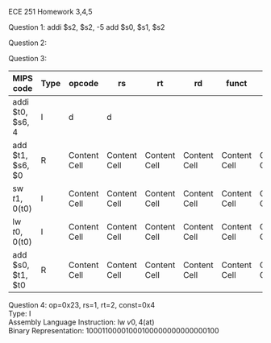 ECE 251 Homework 3,4,5

Question 1: 
addi $s2, $s2, -5
add $s0, $s1, $s2

Question 2: 


Question 3:

| MIPS code         | Type          |  opcode       |      rs       | rt             |  rd            |  funct       |  imm       | Hex equivalent
| -----------------    | ------------- | ------------- | ------------- | ------------- | ------------- | ------------- | ------------- | ------------- |
| addi $t0, $s6, 4  | I | d             | d              |              |                |            |                  |             |
| add $t1, $s6, $0  | R |  Content Cell  | Content Cell  | Content Cell  | Content Cell  |Content Cell  |Content Cell  |Content Cell  
| sw $t1, 0($t0)    | I |  Content Cell  | Content Cell  | Content Cell  | Content Cell  |Content Cell  |Content Cell  |Content Cell  
| lw $t0, 0($t0)    | I |  Content Cell  | Content Cell  | Content Cell  | Content Cell  |Content Cell  |Content Cell  |Content Cell  
| add $s0, $t1, $t0 | R |  Content Cell  | Content Cell  | Content Cell  | Content Cell  |Content Cell  |Content Cell  |Content Cell  

Question 4: 
op=0x23, rs=1, rt=2, const=0x4 <br />
Type: I <br />
Assembly Language Instruction: lw $v0, 4($at) <br />
Binary Representation: 10001100001000100000000000000100
